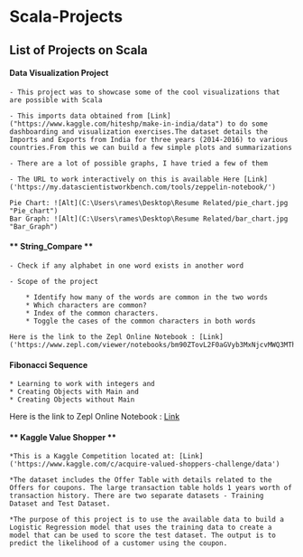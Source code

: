# Scala-Projects

## List of Projects on Scala

#### **Data Visualization Project**
    - This project was to showcase some of the cool visualizations that are possible with Scala

    - This imports data obtained from [Link]("https://www.kaggle.com/hiteshp/make-in-india/data") to do some dashboarding and visualization exercises.The dataset details the Imports and Exports from India for three years (2014-2016) to various countries.From this we can build a few simple plots and summarizations

    - There are a lot of possible graphs, I have tried a few of them

    - The URL to work interactively on this is available Here [Link]('https://my.datascientistworkbench.com/tools/zeppelin-notebook/')
    
    Pie Chart: ![Alt](C:\Users\rames\Desktop\Resume Related/pie_chart.jpg "Pie_chart")
    Bar Graph: ![Alt](C:\Users\rames\Desktop\Resume Related/bar_chart.jpg "Bar_Graph")
    

#### ** String_Compare **

    - Check if any alphabet in one word exists in another word
    
    - Scope of the project

        * Identify how many of the words are common in the two words
        * Which characters are common?
        * Index of the common characters.
        * Toggle the cases of the common characters in both words
    
    Here is the link to the Zepl Online Notebook : [Link]('https://www.zepl.com/viewer/notebooks/bm90ZTovL2F0aGVyb3MxNjcvMWQ3MThiMjliZjIxNDEzZmJhZWZjMTMzMThkZDUxYWYvbm90ZS5qc29u')
    

#### **Fibonacci Sequence**

    * Learning to work with integers and
    * Creating Objects with Main and
    * Creating Objects without Main
    
   Here is the link to Zepl Online Notebook : [Link]('https://www.zepl.com/spaces/S_ZEPL/2f367acdce714ae990a9baedf0829479')
   

#### ** Kaggle Value Shopper **

    *This is a Kaggle Competition located at: [Link]('https://www.kaggle.com/c/acquire-valued-shoppers-challenge/data')

    *The dataset includes the Offer Table with details related to the Offers for coupons. The large transaction table holds 1 years worth of transaction history. There are two separate datasets - Training Dataset and Test Dataset.

    *The purpose of this project is to use the available data to build a Logistic Regression model that uses the training data to create a model that can be used to score the test dataset. The output is to predict the likelihood of a customer using the coupon.
